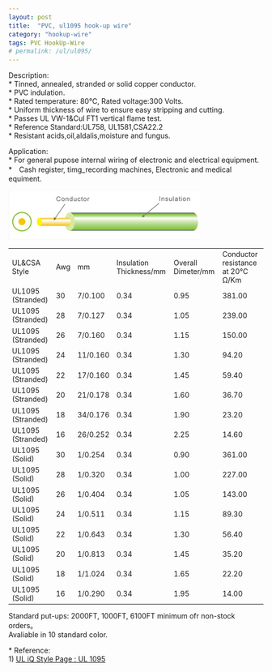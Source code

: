 ```yaml
---
layout: post
title:  "PVC, ul1095 hook-up wire"
category: "hookup-wire"
tags: PVC HookUp-Wire
# permalink: /ul/ul095/
---
```



  <p>Description:<br />
* Tinned, annealed, stranded or solid copper conductor.<br />
* PVC indulation.<br />
* Rated temperature: 80℃, Rated voltage:300 Volts.<br />
* Uniform thickness of wire to ensure easy stripping and cutting.<br />
* Passes UL VW-1&amp;Cul FT1 vertical flame test.<br />
* Reference Standard:UL758, UL1581,CSA22.2 <br />
* Resistant acids,oil,aldalis,moisture and fungus. </p>
  <p>Application:<br />
* For general pupose internal wiring of electronic and electrical equipment. <br />
*　Cash register, timg_recording machines, Electronic and medical equiment. </p>
  <p><img src="/assets/images/single-conductor.jpg" alt="UL 1095" class="img-responsive" /></p>
<div class="table-responsive">
<table border="0" cellpadding="5" cellspacing="1"  class="table table-bordered table-hover table-condensed">
  <tr>
    <td>UL&amp;CSA Style </td>
    <td>Awg</td>
    <td>mm</td>
    <td>Insulation Thickness/mm</td>
    <td>Overall Dimeter/mm</td>
    <td>Conductor
      resistance 
      at 20℃ Ω/Km</td>
  </tr>
  <tr>
    <td>UL1095
      (Stranded)</td>
    <td>30</td>
    <td>7/0.100</td>
    <td>0.34</td>
    <td>0.95</td>
    <td>381.00</td>
  </tr>
  <tr>
    <td>UL1095
      (Stranded)</td>
    <td>28</td>
    <td>7/0.127</td>
    <td>0.34</td>
    <td>1.05</td>
    <td>239.00</td>
  </tr>
  <tr>
    <td>UL1095
      (Stranded)</td>
    <td>26</td>
    <td>7/0.160</td>
    <td>0.34</td>
    <td>1.15</td>
    <td>150.00</td>
  </tr>
  <tr>
    <td>UL1095
      (Stranded)</td>
    <td>24</td>
    <td>11/0.160</td>
    <td>0.34</td>
    <td>1.30</td>
    <td>94.20</td>
  </tr>
  <tr>
    <td>UL1095
      (Stranded)</td>
    <td>22</td>
    <td>17/0.160</td>
    <td>0.34</td>
    <td>1.45</td>
    <td>59.40</td>
  </tr>
  <tr>
    <td>UL1095
      (Stranded)</td>
    <td>20</td>
    <td>21/0.178</td>
    <td>0.34</td>
    <td>1.60</td>
    <td>36.70</td>
  </tr>
  <tr>
    <td>UL1095
      (Stranded)</td>
    <td>18</td>
    <td>34/0.176</td>
    <td>0.34</td>
    <td>1.90</td>
    <td>23.20</td>
  </tr>
  <tr>
    <td>UL1095
      (Stranded)</td>
    <td>16</td>
    <td>26/0.252</td>
    <td>0.34</td>
    <td>2.25</td>
    <td>14.60</td>
  </tr>
  <tr>
    <td>UL1095
      (Solid)</td>
    <td>30</td>
    <td>1/0.254</td>
    <td>0.34</td>
    <td>0.90</td>
    <td>361.00</td>
  </tr>
  <tr>
    <td>UL1095
      (Solid)</td>
    <td>28</td>
    <td>1/0.320</td>
    <td>0.34</td>
    <td>1.00</td>
    <td>227.00</td>
  </tr>
  <tr>
    <td>UL1095
      (Solid)</td>
    <td>26</td>
    <td>1/0.404</td>
    <td>0.34</td>
    <td>1.05</td>
    <td>143.00</td>
  </tr>
  <tr>
    <td>UL1095
      (Solid)</td>
    <td>24</td>
    <td>1/0.511</td>
    <td>0.34</td>
    <td>1.15</td>
    <td>89.30</td>
  </tr>
  <tr>
    <td>UL1095
      (Solid)</td>
    <td>22</td>
    <td>1/0.643</td>
    <td>0.34</td>
    <td>1.30</td>
    <td>56.40</td>
  </tr>
  <tr>
    <td>UL1095
      (Solid)</td>
    <td>20</td>
    <td>1/0.813</td>
    <td>0.34</td>
    <td>1.45</td>
    <td>35.20</td>
  </tr>
  <tr>
    <td>UL1095
      (Solid)</td>
    <td>18</td>
    <td>1/1.024</td>
    <td>0.34</td>
    <td>1.65</td>
    <td>22.20</td>
  </tr>
  <tr>
    <td>UL1095
      (Solid)</td>
    <td>16</td>
    <td>1/0.290</td>
    <td>0.34</td>
    <td>1.95</td>
    <td>14.00</td>
  </tr>
</table>
</div>
<p>Standard put-ups: 2000FT, 1000FT, 6100FT minimum ofr non-stock orders。<br />
Avaliable in 10 standard color. </p>
<p>* Reference:<br />
  1)  <a href="http://iq.ul.com/awm/stylepage.aspx?Style=1095" target="_blank">UL iQ Style Page : UL 1095 </a></p>